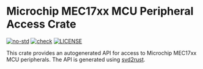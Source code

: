 # Microchip MEC17xx MCU Peripheral Access Crate

[![no-std](https://github.com/OpenDevicePartnership/mec17xx-pac/actions/workflows/nostd.yml/badge.svg)](https://github.com/OpenDevicePartnership/mec17xx-pac/actions/workflows/nostd.yml)
[![check](https://github.com/OpenDevicePartnership/mec17xx-pac/actions/workflows/check.yml/badge.svg)](https://github.com/OpenDevicePartnership/mec17xx-pac/actions/workflows/check.yml)
[![LICENSE](https://img.shields.io/badge/License-MIT-blue)](./LICENSE)

This crate provides an autogenerated API for access to Microchip MEC17xx MCU
peripherals. The API is generated using
[svd2rust](https://github.com/rust-embedded/svd2rust).
